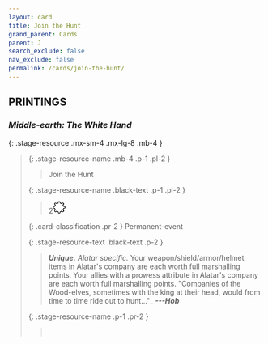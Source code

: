 ```yaml
---
layout: card
title: Join the Hunt
grand_parent: Cards
parent: J
search_exclude: false
nav_exclude: false
permalink: /cards/join-the-hunt/
---
```


## PRINTINGS


### _Middle-earth: The White Hand_

{: .stage-resource .mx-sm-4 .mx-lg-8 .mb-4 }
> {: .stage-resource-name .mb-4 .p-1 .pl-2 }
> > <div class="card-mp"></div>
> > <div class="card-name">Join the Hunt</div>
>
> {: .stage-resource-name .black-text .p-1 .pl-2 }
> > 2![](/assets/images/stage-point.svg)
>
> {: .card-classification .pr-2 }
> Permanent-event
>
> {: .stage-resource-text .black-text .p-2 }
> > _**Unique.**_ _Alatar specific._ Your weapon/shield/armor/helmet items in Alatar's company are each worth full marshalling points. Your allies with a prowess attribute in Alatar's company are each worth full marshalling points.   "Companies of the Wood-elves, sometimes with the king at their head, would from time to time ride out to hunt..."_ ***---Hob*** 
> 
> {: .stage-resource-name .p-1 .pr-2 }
> > <div class="card-shield"></div>
> > <div class="card-corruption">&nbsp;</div>
